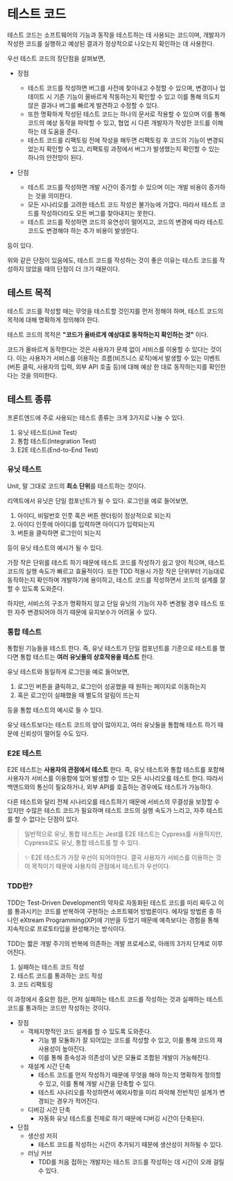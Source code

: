 # 테스트 코드

테스트 코드는 소프트웨어의 기능과 동작을 테스트하는 데 사용되는 코드이며, 개발자가 작성한 코드를 실행하고 예상된 결과가 정상적으로 나오는지 확인하는 데 사용한다.

우선 테스트 코드의 장단점을 살펴보면,

- 장점

  - 테스트 코드를 작성하면 버그를 사전에 찾아내고 수정할 수 있으며, 변경이나 업데이트 시 기존 기능이 올바르게 작동하는지 확인할 수 있고 이를 통해 의도치 않은 결과나 버그를 빠르게 발견하고 수정할 수 있다.
  - 또한 명확하게 작성된 테스트 코드는 하나의 문서로 작용할 수 있으며 이를 통해 코드의 예상 동작을 파악할 수 있고, 협업 시 다른 개발자가 작성한 코드를 이해하는 데 도움을 준다.
  - 테스트 코드를 리팩토링 전에 작성을 해두면 리팩토링 후 코드의 기능이 변경되었는지 확인할 수 있고, 리팩토링 과정에서 버그가 발생했는지 확인할 수 있는 하나의 안전망이 된다.

- 단점

  - 테스트 코드를 작성하면 개발 시간이 증가할 수 있으며 이는 개발 비용이 증가하는 것을 의미한다.
  - 모든 시나리오를 고려한 테스트 코드 작성은 불가능에 가깝다. 따라서 테스트 코드를 작성하더라도 모든 버그를 찾아내지는 못한다.
  - 테스트 코드를 작성하면 코드의 유연성이 떨어지고, 코드의 변경에 따라 테스트 코드도 변경해야 하는 추가 비용이 발생한다.

등이 있다.

위와 같은 단점이 있음에도, 테스트 코드를 작성하는 것이 좋은 이유는 테스트 코드를 작성하지 않았을 때의 단점이 더 크기 때문이다.

## 테스트 목적

테스트 코드를 작성할 때는 무엇을 테스트할 것인지를 먼저 정해야 하며, 테스트 코드의 목적에 대해 명확하게 정의해야 한다.

테스트 코드의 목적은 **"코드가 올바르게 예상대로 동작하는지 확인하는 것"** 이다.

코드가 올바르게 동작한다는 것은 사용자가 문제 없이 서비스를 이용할 수 있다는 것이다.
이는 사용자가 서비스를 이용하는 흐름(비즈니스 로직)에서 발생할 수 있는 이벤트(버튼 클릭, 사용자의 입력, 외부 API 호출 등)에 대해 예상 한 대로 동작하는지를 확인한다는 것을 의미한다.

## 테스트 종류

프론트엔드에 주로 사용되는 테스트 종류는 크게 3가지로 나눌 수 있다.

1. 유닛 테스트(Unit Test)
2. 통합 테스트(Integration Test)
3. E2E 테스트(End-to-End Test)

### 유닛 테스트

Unit, 말 그대로 코드의 **최소 단위**를 테스트하는 것이다.

리액트에서 유닛은 단일 컴포넌트가 될 수 있다. 로그인을 예로 들어보면,

1. 아이디, 비밀번호 인풋 혹은 버튼 렌더링이 정상적으로 되는지
2. 아이디 인풋에 아이디를 입력하면 아이디가 입력되는지
3. 버튼을 클릭하면 로그인이 되는지

등이 유닛 테스트의 예시가 될 수 있다.

가장 작은 단위를 테스트 하기 때문에 테스트 코드를 작성하기 쉽고 양이 적으며, 테스트 코드의 실행 속도가 빠르고 효율적이다.
또한 TDD 적용시 가장 작은 단위부터 기능대로 동작하는지 확인하며 개발하기에 용이하고, 테스트 코드를 작성하면서 코드의 설계를 잘 할 수 있도록 도와준다.

하지만, 서비스의 구조가 명확하지 않고 단일 유닛의 기능이 자주 변경될 경우 테스트 또한 자주 변경되어야 하기 때문에 유지보수가 어려울 수 있다.

### 통합 테스트

통합된 기능들을 테스트 한다. 즉, 유닛 테스트가 단일 컴포넌트를 기준으로 테스트를 했다면 통합 테스트는 **여러 유닛들의 상호작용을 테스트** 한다.

유닛 테스트와 동일하게 로그인을 예로 들어보면,

1. 로그인 버튼을 클릭하고, 로그인이 성공했을 때 원하는 페이지로 이동하는지
2. 혹은 로그인이 실패했을 때 별도의 알림이 뜨는지

등을 통합 테스트의 예시로 들 수 있다.

유닛 테스트보다는 테스트 코드의 양이 많아지고, 여러 유닛들을 통합해 테스트 하기 때문에 신뢰성이 떨어질 수도 있다.

### E2E 테스트

E2E 테스트는 **사용자의 관점에서 테스트** 한다. 즉, 유닛 테스트와 통합 테스트를 포함해 사용자가 서비스를 이용함에 있어 발생할 수 있는 모든 시나리오를 테스트 한다.
따라서 백엔드와의 통신이 필요하거나, 외부 API를 호출하는 경우에도 테스트가 가능하다.

다른 테스트와 달리 전체 시나리오를 테스트하기 때문에 서비스의 무결성을 보장할 수 있지만 수많은 테스트 코드가 필요하며 테스트 코드의 실행 속도가 느리고, 자주 테스트를 할 수 없다는 단점이 있다.

> 일반적으로 유닛, 통합 테스트는 Jest를 E2E 테스트는 Cypress를 사용하지만, Cypress로도 유닛, 통합 테스트를 할 수 있다.

> ✨ E2E 테스트가 가장 우선이 되어야한다. 결국 사용자가 서비스를 이용하는 것이 목적이기 때문에 사용자의 관점에서 테스트가 우선이다.

### TDD란?

TDD는 Test-Driven Development의 약자로 자동화된 테스트 코드를 미리 짜두고 이를 통과시키는 코드를 반복하여 구현하는 소프트웨어 방법론이다.
에자일 방법론 중 하나인 eXtream Programming(XP)에 기반을 두었기 때문에 예측보다는 경험을 통해 지속적으로 프로토타입을 완성해가는 방식이다.

TDD는 짧은 개발 주기의 반복에 의존하는 개발 프로세스로, 아래의 3가지 단계로 이루어진다.

1. 실패하는 테스트 코드 작성
2. 테스트 코드를 통과하는 코드 작성
3. 코드 리팩토링

이 과정에서 중요한 점은, 먼저 실패하는 테스트 코드를 작성하는 것과 실패하는 테스트 코드를 통과하는 코드만 작성하는 것이다.

- 장점
  - 객체지향적인 코드 설계를 할 수 있도록 도와준다.
    - 기능 별 모듈화가 잘 되어있는 코드를 작성할 수 있고, 이를 통해 코드의 재사용성이 높아진다.
    - 이를 통해 종속성과 의존성이 낮은 모듈로 조합된 개발이 가능해진다.
  - 재설계 시간 단축
    - 테스트 코드를 먼저 작성하기 때문에 무엇을 해야 하는지 명확하게 정의할 수 있고, 이를 통해 개발 시간을 단축할 수 있다.
    - 테스트 시나리오를 작성하면서 예외사항을 미리 파악해 전반적인 설계가 변경되는 경우가 적어진다.
  - 디버깅 시간 단축
    - 자동화 유닛 테스트를 전제로 하기 때문에 디버깅 시간이 단축된다.
- 단점
  - 생산성 저히
    - 테스트 코드를 작성하는 시간이 추가되기 때문에 생산성이 저하될 수 있다.
  - 러닝 커브
    - TDD를 처음 접하는 개발자는 테스트 코드를 작성하는 데 시간이 오래 걸릴 수 있다.
